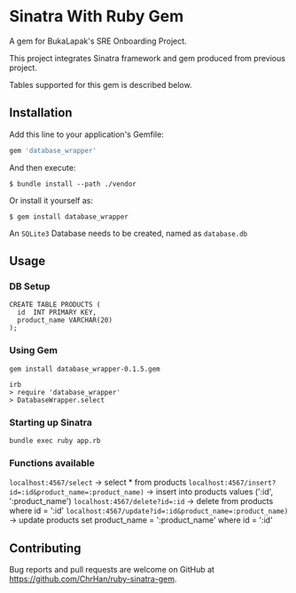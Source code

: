 # Sinatra With Ruby Gem

A gem for BukaLapak's SRE Onboarding Project.

This project integrates Sinatra framework and gem produced from previous project.

Tables supported for this gem is described below.

## Installation

Add this line to your application's Gemfile:

```ruby
gem 'database_wrapper'
```

And then execute:

    $ bundle install --path ./vendor

Or install it yourself as:

    $ gem install database_wrapper

An `SQLite3` Database needs to be created, named as `database.db` 

## Usage

### DB Setup

    CREATE TABLE PRODUCTS (
      id  INT PRIMARY KEY,
      product_name VARCHAR(20)
    );

### Using Gem

    gem install database_wrapper-0.1.5.gem

    irb
    > require 'database_wrapper'
    > DatabaseWrapper.select

### Starting up Sinatra

    bundle exec ruby app.rb

### Functions available

`localhost:4567/select` -> select * from products
`localhost:4567/insert?id=:id&product_name=:product_name)` -> insert into products values (':id', ':product_name')
`localhost:4567/delete?id=:id` -> delete from products where id = ':id'
`localhost:4567/update?id=:id&product_name=:product_name)` -> update products set product_name = ':product_name' where id = ':id'

## Contributing

Bug reports and pull requests are welcome on GitHub at https://github.com/ChrHan/ruby-sinatra-gem.


